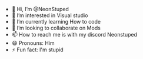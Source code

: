 - 👋 Hi, I’m @NeonStuped
- 👀 I’m interested in Visual studio
- 🌱 I’m currently learning How to code
- 💞️ I’m looking to collaborate on Mods
- 📫 How to reach me is with my discord Neonstuped
- 😄 Pronouns: Him
- ⚡ Fun fact: I'm stupid

<!---
NeonStuped/NeonStuped is a ✨ special ✨ repository because its `README.md` (this file) appears on your GitHub profile.
You can click the Preview link to take a look at your changes.
--->
